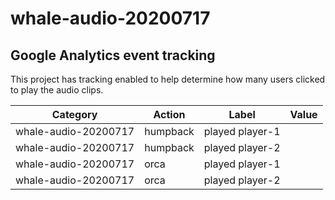 # whale-audio-20200717

## Google Analytics event tracking

This project has tracking enabled to help determine how many users clicked to play the audio clips.

|Category|Action|Label|Value|
|--------|------|-----|-----|
|whale-audio-20200717|humpback|played player-1||
|whale-audio-20200717|humpback|played player-2||
|whale-audio-20200717|orca|played player-1||
|whale-audio-20200717|orca|played player-2|
